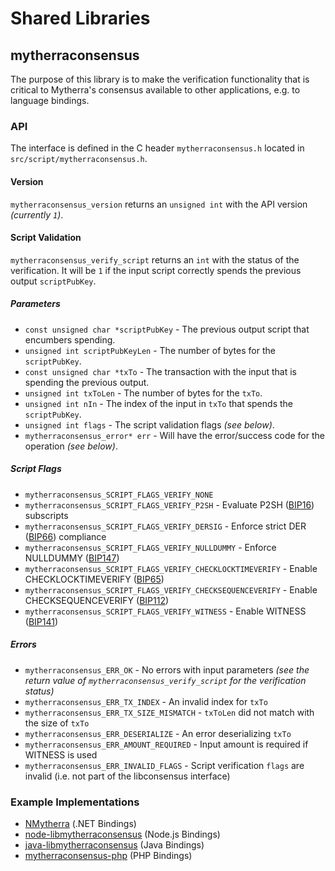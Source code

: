 Shared Libraries
================

## mytherraconsensus

The purpose of this library is to make the verification functionality that is critical to Mytherra's consensus available to other applications, e.g. to language bindings.

### API

The interface is defined in the C header `mytherraconsensus.h` located in `src/script/mytherraconsensus.h`.

#### Version

`mytherraconsensus_version` returns an `unsigned int` with the API version *(currently `1`)*.

#### Script Validation

`mytherraconsensus_verify_script` returns an `int` with the status of the verification. It will be `1` if the input script correctly spends the previous output `scriptPubKey`.

##### Parameters
- `const unsigned char *scriptPubKey` - The previous output script that encumbers spending.
- `unsigned int scriptPubKeyLen` - The number of bytes for the `scriptPubKey`.
- `const unsigned char *txTo` - The transaction with the input that is spending the previous output.
- `unsigned int txToLen` - The number of bytes for the `txTo`.
- `unsigned int nIn` - The index of the input in `txTo` that spends the `scriptPubKey`.
- `unsigned int flags` - The script validation flags *(see below)*.
- `mytherraconsensus_error* err` - Will have the error/success code for the operation *(see below)*.

##### Script Flags
- `mytherraconsensus_SCRIPT_FLAGS_VERIFY_NONE`
- `mytherraconsensus_SCRIPT_FLAGS_VERIFY_P2SH` - Evaluate P2SH ([BIP16](https://github.com/mytherra/bips/blob/master/bip-0016.mediawiki)) subscripts
- `mytherraconsensus_SCRIPT_FLAGS_VERIFY_DERSIG` - Enforce strict DER ([BIP66](https://github.com/mytherra/bips/blob/master/bip-0066.mediawiki)) compliance
- `mytherraconsensus_SCRIPT_FLAGS_VERIFY_NULLDUMMY` - Enforce NULLDUMMY ([BIP147](https://github.com/mytherra/bips/blob/master/bip-0147.mediawiki))
- `mytherraconsensus_SCRIPT_FLAGS_VERIFY_CHECKLOCKTIMEVERIFY` - Enable CHECKLOCKTIMEVERIFY ([BIP65](https://github.com/mytherra/bips/blob/master/bip-0065.mediawiki))
- `mytherraconsensus_SCRIPT_FLAGS_VERIFY_CHECKSEQUENCEVERIFY` - Enable CHECKSEQUENCEVERIFY ([BIP112](https://github.com/mytherra/bips/blob/master/bip-0112.mediawiki))
- `mytherraconsensus_SCRIPT_FLAGS_VERIFY_WITNESS` - Enable WITNESS ([BIP141](https://github.com/mytherra/bips/blob/master/bip-0141.mediawiki))

##### Errors
- `mytherraconsensus_ERR_OK` - No errors with input parameters *(see the return value of `mytherraconsensus_verify_script` for the verification status)*
- `mytherraconsensus_ERR_TX_INDEX` - An invalid index for `txTo`
- `mytherraconsensus_ERR_TX_SIZE_MISMATCH` - `txToLen` did not match with the size of `txTo`
- `mytherraconsensus_ERR_DESERIALIZE` - An error deserializing `txTo`
- `mytherraconsensus_ERR_AMOUNT_REQUIRED` - Input amount is required if WITNESS is used
- `mytherraconsensus_ERR_INVALID_FLAGS` - Script verification `flags` are invalid (i.e. not part of the libconsensus interface)

### Example Implementations
- [NMytherra](https://github.com/MetacoSA/NMytherra/blob/5e1055cd7c4186dee4227c344af8892aea54faec/NMytherra/Script.cs#L979-#L1031) (.NET Bindings)
- [node-libmytherraconsensus](https://github.com/bitpay/node-libmytherraconsensus) (Node.js Bindings)
- [java-libmytherraconsensus](https://github.com/dexX7/java-libmytherraconsensus) (Java Bindings)
- [mytherraconsensus-php](https://github.com/Bit-Wasp/mytherraconsensus-php) (PHP Bindings)
